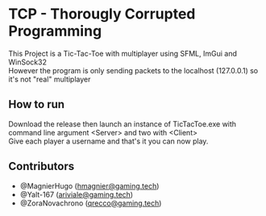 # TCP - Thorougly Corrupted Programming

This Project is a Tic-Tac-Toe with multiplayer using SFML, ImGui and WinSock32\
However the program is only sending packets to the localhost (127.0.0.1) so it's not "real" multiplayer

## How to run

Download the release then launch an instance of TicTacToe.exe with command line argument \<Server\> and two with \<Client\>\
Give each player a username and that's it you can now play.

## Contributors

- @MagnierHugo (hmagnier@gaming.tech)
- @Yalt-167 (ariviale@gaming.tech)
- @ZoraNovachrono (qrecco@gaming.tech)
